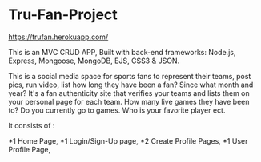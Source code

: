 # Tru-Fan-Project   
https://trufan.herokuapp.com/

This is an MVC CRUD APP,
Built with back-end frameworks: Node.js, Express, Mongoose, MongoDB, EJS, CSS3 & JSON.

  This is a social media space for sports fans to represent their teams, post pics, run video, list how long 
they have been a fan? Since what month and year? It's a fan authenticity site that verifies your 
teams and lists them on your personal page for each team. How many live games they have been to? Do you
currently go to games. Who is your favorite player ect. 

It consists of : 

*1 Home Page,
*1 Login/Sign-Up page,
*2 Create Profile Pages,
*1 User Profile Page,


